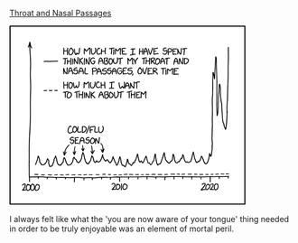 [Throat and Nasal Passages](https://xkcd.com/2563)

![Throat and Nasal Passages](./random_comic.png)

I always felt like what the 'you are now aware of your tongue' thing needed in order to be truly enjoyable was an element of mortal peril.

